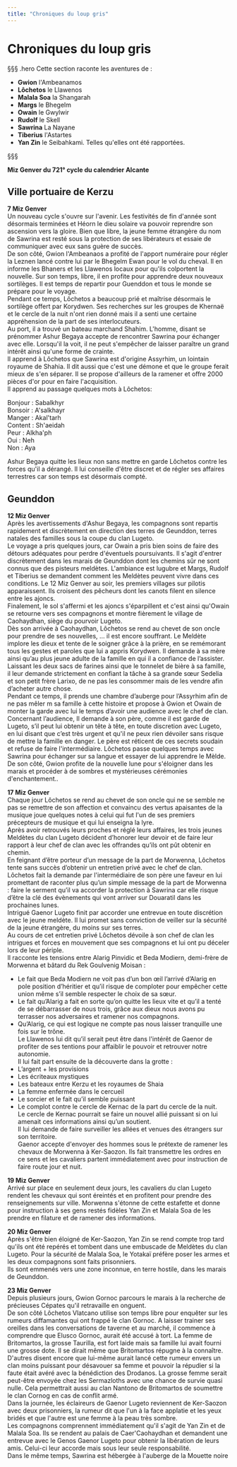 ```yaml
---
title: "Chroniques du loup gris"
---
```

# Chroniques du loup gris

§§§ .hero
Cette section raconte les aventures de :
- **Gwion** l'Ambeanamos
- **Lôchetos** le Llawenos
- **Malala Soa** la Shangarah
- **Margs** le Bhegelm
- **Owain** le Gwylwir
- **Rudolf** le Skell
- **Sawrina** La Nayane
- **Tiberius** l'Astartes
- **Yan Zin** le Seibahkami.
Telles qu'elles ont été rapportées.

§§§

**Miz Genver du 721° cycle du calendrier Alcante**

## Ville portuaire de Kerzu
**7 Miz Genver**  
Un nouveau cycle s'ouvre sur l'avenir. Les festivités de fin d'année sont désormais terminées et Héorn le dieu solaire va pouvoir reprendre son ascension vers la gloire. Bien que libre, la jeune femme étrangère du nom de Sawrina est resté sous la protection de ses libérateurs et essaie de communiquer avec eux sans guère de succès.  
De son côté, Gwion l'Ambeanaos a profité de  l'apport numéraire pour régler la Leznen lancé contre lui par le Bhegelm Ewan pour le vol du cheval. Il en informe les Bhaners et les Llawenos locaux pour qu'ils colportent la nouvelle. Sur son temps, libre, il en profite pour apprendre deux nouveaux sortilèges. Il est temps de repartir pour Guenddon et tous le monde se prépare pour le voyage.  
Pendant ce temps, Lôchetos a beaucoup prié et maîtrise désormais le sortilège offert par Korydwen. Ses recherches sur les groupes de Khernaë et le cercle de la nuit n'ont rien donné mais il a senti une certaine appréhension de la part de ses interlocuteurs.  
Au port, il a trouvé un bateau marchand Shahim. L'homme, disant se prénommer Ashur Begaya accepte de rencontrer Sawrina pour échanger avec elle. Lorsqu'il la voit, il ne peut s'empêcher de laisser paraître un grand intérêt ainsi qu'une forme de crainte.  
Il apprend à Lôchetos que Sawrina est d'origine Assyrhim, un lointain royaume de Shahia. Il dit aussi que c'est une démone et que le groupe ferait mieux de s'en séparer. Il se propose d'ailleurs de la ramener et offre 2000 pièces d'or pour en faire l'acquisition.  
Il apprend au passage quelques mots à Lôchetos:  

Bonjour : Sabalkhyr  
Bonsoir : A'salkhayr  
Manger :  Akal'tarh  
Content : Sh'aeidah  
Peur : Alkha'ph  
Oui : Neh  
Non :  Aya  

Ashur Begaya quitte les lieux non sans mettre en garde Lôchetos contre les forces qu'il a dérangé. Il lui conseille d'être discret et de régler ses affaires terrestres car son temps est désormais compté.   

## Geunddon
**12 Miz Genver**  
Après les avertissements d'Ashur Begaya, les compagnons sont repartis rapidement et discrètement en direction des terres de Geunddon, terres natales des familles sous la coupe du clan Lugeto.  
Le voyage a pris quelques jours, car Owain a pris bien soins de faire des détours adéquates pour perdre d'éventuels poursuivants. Il s'agit d'entrer discrètement dans les marais de Geunddon dont les chemins sûr ne sont connus que des pisteurs meldètes. L'ambiance est lugubre et Margs, Rudolf et Tiberius se demandent comment les Meldètes peuvent vivre dans ces conditions. Le 12 Miz Genver au soir, les premiers villages sur pilotis apparaissent. Ils croisent des pêcheurs dont les canots filent en silence entre les ajoncs.  
Finalement, le sol s'affermi et les ajoncs s'éparpillent et c'est ainsi qu'Owain se retourne vers ses compagnons et montre fièrement le village de Caohaydhan, siège du pourvoir Lugeto.  
Dès son arrivée à Caohaydhan, Lôchetos se rend au chevet de son oncle pour prendre de ses nouvelles, …
il est encore souffrant. Le Meldète implore les dieux et tente de le soigner grâce à la prière, en se remémorant tous les gestes et paroles que lui a appris Korydwen. Il demande à sa mère ainsi qu’au plus jeune adulte de la famille en qui il a confiance de l’assister.  
Laissant les deux sacs de farines ainsi que le tonnelet de bière à sa famille, il leur demande strictement en confiant la tâche à sa grande sœur Sedelia et son petit frère Larixo, de ne pas les consommer mais de les vendre afin d’acheter autre chose.  
Pendant ce temps, il prends une chambre d’auberge pour l’Assyrhim afin de ne pas mêler m
sa famille à cette histoire et propose à Gwion et Owain de monter la garde avec lui le temps d’avoir une audience avec le chef de clan.  
Concernant l’audience, Il demande à son père, comme il est garde de Lugeto, s’il peut lui obtenir un tête à tête, en toute discretion avec Lugeto, en lui disant que c’est très urgent et qu'il ne peux rien dévoiler sans risque de mettre la famille en danger. Le père est réticent de ces secrets soudain et refuse de faire l'intermédiaire. Lôchetos passe quelques temps avec Sawrina pour échanger sur sa langue et essayer de lui apprendre le Mèlde. De son côté, Gwion profite de la nouvelle lune pour s'éloigner dans les marais et procéder à de sombres et mystérieuses cérémonies d'enchantement..  

**17 Miz Genver**  
Chaque jour Lôchetos se rend au chevet de son oncle qui ne se semble ne pas se remettre de son affection et convaincu des vertus apaisantes de la musique joue quelques notes à celui qui fut l'un de ses premiers précepteurs de musique et qui lui enseigna la lyre.  
Après avoir retrouvés leurs proches et réglé leurs affaires, les trois jeunes Meldètes du clan Lugeto décident d’honorer leur devoir et de faire leur rapport à leur chef de clan avec les offrandes qu’ils ont pût obtenir en chemin.  
En feignant d’être porteur d’un message de la part de Morwenna, Lôchetos tente sans succès d’obtenir  un entretien privé avec le chef de clan.  
Lôchetos fait la demande par l'intermédiaire de son père une faveur en lui promettant de raconter plus qu’un simple message de la part de Morwenna : faire le serment qu’il va accorder la protection à Sawrina car elle risque d’être la clé des évènements qui vont arriver sur Douaratil dans les prochaines lunes.  
Intrigué Gaenor Lugeto finit par accorder une entrevue en toute discrétion avec le jeune meldète. Il lui promet sans conviction de veiller sur la sécurité de la jeune étrangère, du moins sur ses terres.  
Au cours de cet entretien privé Lôchetos dévoile à son chef de clan les intrigues et forces en mouvement que ses compagnons et lui ont pu déceler lors de leur périple.  
Il racconte les tensions entre Alarig Pinvidic et Beda Modiern, demi-frère de Morwenna et bâtard du Rek Goulvenig Moisan :  
-    Le fait que Beda Modiern ne voit pas d’un bon œil l’arrivé d’Alarig en pole position d’héritier et qu’il risque de comploter pour empêcher cette union même s’il semble respecter le choix de sa sœur.  
-    Le fait qu’Alarig a fait en sorte qu’on quitte les lieux vite et qu’il a tenté de se débarrasser de nous trois, grâce aux dieux nous avons pu terrasser nos adversaires et ramener nos compagnons.  
-    Qu’Alarig, ce qui est logique ne compte pas nous laisser tranquille une fois sur le trône.  
Le Llawenos lui dit qu’il serait peut être dans l'intérêt de Gaenor de profiter de ses tentions pour affaiblir le pouvoir et retrouver notre autonomie.  
Il lui fait part ensuite de la découverte dans la grotte :
-    L’argent + les provisions
-    Les écriteaux mystiques
-    Les bateaux entre Kerzu et les royaumes de Shaia
-    La femme enfermée dans le cercueil
-    Le sorcier et le fait qu’il semble puissant
-    Le complot contre le cercle de Kernac de la part du cercle de la nuit.  
Le cercle de Kernac pourrait se faire un nouvel allié puissant si on lui amenait ces informations ainsi qu’un soutient.  
Il lui demande de faire surveiller les allées et venues des étrangers sur son territoire.  
Gaenor accepte d'envoyer des hommes sous le prétexte de ramener les chevaux de Morwenna à Ker-Saozon. Ils fait transmettre les ordres en ce sens et les cavaliers partent immédiatement avec pour instruction de faire route jour et nuit.  

**19 Miz Genver**  
Arrivé sur place en seulement deux jours, les cavaliers du clan Lugeto rendent les chevaux qui sont éreintés et en profitent pour prendre des renseignements sur ville. Morwenna s'étonne de cette estafette et donne pour instruction à ses gens restés fidèles Yan Zin et Malala Soa de les prendre en filature et de ramener des informations.  

**20 Miz Genver**  
Après s'être bien éloigné de Ker-Saozon, Yan Zin se rend compte trop tard qu'ils ont été repérés et tombent dans une embuscade de Meldètes du clan Lugeto. Pour la sécurité de Malala Soa, le Yotakaï préfère poser les armes et les deux compagnons sont faits prisonniers.  
Ils sont emmenés vers une zone inconnue, en terre hostile, dans les marais de Geunddon.   

**23 Miz Genver**  
Depuis plusieurs jours, Gwion Gornoc parcours le marais à la recherche de précieuses Cépates qu'il retravaille en onguent.  
De son côté Lôchetos Vlatcano utilise son temps libre pour enquêter sur les rumeurs diffamantes qui ont frappé le clan Gornoc. A laisser trainer ses oreilles dans les conversations de taverne et au marché, il commence à comprendre que Elusco Gornoc, aurait été accusé à tort. La femme de Britomartos, la grosse Taurilla, est fort laide mais sa famille lui avait fourni une grosse dote. Il se dirait même que Britomartos répugne à la connaître. D'autres disent encore que lui-même aurait lancé cette rumeur envers un clan moins puissant pour désavouer sa femme et pouvoir la répudier si la faute était avéré avec la bénédiction des Drodanos. La grosse femme serait peut-être envoyée chez les Sermazloths avec une chance de survie quasi nulle. Cela permettrait aussi au clan Nantono de Britomartos de soumettre le clan Cornog en cas de conflit armé.  
Dans la journée, les éclaireurs de Gaenor Lugeto reviennent de Ker-Saozon avec deux prisonniers, la rumeur dit que l'un à la face applatie et les yeux bridés et que l'autre est une femme à la peau très sombre.  
Les compagnons comprennent immédiatement qu'il s'agit de Yan Zin et de Malala Soa. Ils se rendent au palais de Caer'Caohaydhan et demandent une entrevue avec le Genos Gaenor Lugeto pour obtenir la libération de leurs amis. Celui-ci leur accorde mais sous leur seule responsabilité.  
Dans le même temps, Sawrina est hébergée à l'auberge de la Mouette noire
